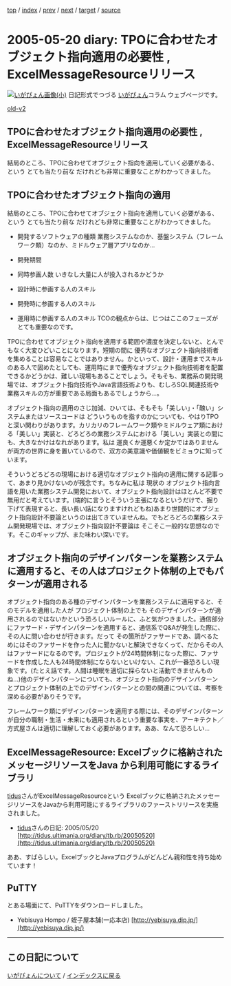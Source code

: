 [top](https://igapyon.github.io/diary/) 
 / [index](https://igapyon.github.io/diary/2005/index.html) 
 / [prev](https://igapyon.github.io/diary/2005/ig050523.html) 
 / [next](https://igapyon.github.io/diary/2005/ig050519.html) 
 / [target](https://igapyon.github.io/diary/2005/ig050520.html) 
 / [source](https://github.com/igapyon/diary/blob/gh-pages/2005/ig050520.html.src.md) 

2005-05-20 diary: TPOに合わせたオブジェクト指向適用の必要性 , ExcelMessageResourceリリース
=====================================================================================================
[![いがぴょん画像(小)](https://igapyon.github.io/diary/images/iga200306s.jpg "いがぴょん")](https://igapyon.github.io/diary/memo/memoigapyon.html) 日記形式でつづる [いがぴょん](https://igapyon.github.io/diary/memo/memoigapyon.html)コラム ウェブページです。

[old-v2](ig050520-orig.html)

## TPOに合わせたオブジェクト指向適用の必要性 , ExcelMessageResourceリリース

結局のところ、TPOに合わせてオブジェクト指向を適用していく必要がある、という とても当たり前な だけれども非常に重要なことがわかってきました。


## TPOに合わせたオブジェクト指向の適用

結局のところ、TPOに合わせてオブジェクト指向を適用していく必要がある、という とても当たり前な だけれども非常に重要なことがわかってきました。

* 開発するソフトウェアの種類
  業務システムなのか、基盤システム（フレームワーク類）なのか、ミドルウェア層アプリなのか…
  
* 開発期間
  
* 同時参画人数
  いきなし大量に人が投入されるかどうか
  
* 設計時に参画する人のスキル
  
* 開発時に参画する人のスキル
  
* 運用時に参画する人のスキル
  TCOの観点からは、じつはここのフェーズがとても重要なのです。

TPOに合わせてオブジェクト指向を適用する範囲や濃度を決定しないと、とんでもなく大変ひどいことになります。短期の間に 優秀なオブジェクト指向技術者を集めることは容易なことではありません。かといって、設計・運用までスキルのある人で固めたとしても、運用時にまで優秀なオブジェクト指向技術者を配置できるかどうかは、難しい現場もあることでしょう。そもそも、業務系の開発現場では、オブジェクト指向技術やJava言語技術よりも、むしろSQL関連技術や業務スキルの方が重要である局面もあるでしょうから…。

オブジェクト指向の適用のさじ加減、ひいては、そもそも「美しい」・「醜い」システムまたはソースコードは どういうものを指すのかについても、やはりTPOと深い関わりがあります。カリカリのフレームワーク類やミドルウェア類における「美しい」実装と、どろどろの業務システムにおける「美しい」実装との間にも、大きなかけはなれがあります。私は 運良くか運悪くか定かではありませんが両方の世界に身を置いているので、双方の美意識や価値観をビミョウに知っています。

そういうどろどろの現場における適切なオブジェクト指向の適用に関する記事って、あまり見かけないのが残念です。ちなみに私は 現状の オブジェクト指向言語を用いた業務システム開発において、オブジェクト指向設計はほとんど不要で無用だと考えています。(端的に言うとそういう主張になるというだけで、掘り下げて表現すると、長い長い話になりますけれどもね)あまり世間的にオブジェクト指向設計不要論というのは出てきていませんね。でもどろどろの業務システム開発現場では、オブジェクト指向設計不要論は そこそこ一般的な思想なのです。そこのギャップが、また味わい深いです。

## オブジェクト指向のデザインパターンを業務システムに適用すると、その人はプロジェクト体制の上でもパターンが適用される

オブジェクト指向のある種のデザインパターンを業務システムに適用すると、そのモデルを適用した人が プロジェクト体制の上でも そのデザインパターンが適用されるのではないかという恐ろしいルールに、ふと気がつきました。通信部分にファサード・デザインパターンを適用すると、通信系でQ&Aが発生した際に、その人に問い合わせが行きます。だって その箇所がファサードであ、調べるためにはそのファサードを作った人に聞かないと解決できなくって、だからその人はファサードになるのです。プロジェクトが24時間体制になった際に、ファサードを作成した人も24時間体制にならないといけない、これが一番恐ろしい現象です。(たとえ話です。人間は睡眠を適切に採らないと活動できませんものね…)他のデザインパターンについても、オブジェクト指向のデザインパターンとプロジェクト体制の上でのデザインパターンとの間の関連については、考察を深める必要がありそうです。

フレームワーク類にデザインパターンを適用する際には、そのデザインパターンが自分の職制・生活・未来にも適用されるという重要な事実を、アーキテクト／方式屋さんは適切に理解しておく必要があります。ああ、なんて恐ろしい…

## ExcelMessageResource: Excelブックに格納されたメッセージリソースをJava から利用可能にするライブラリ

[tidus](http://tidus.ultimania.org/diary/)さんがExcelMessageResourceという Excelブックに格納されたメッセージリソースをJavaから利用可能にするライブラリのファーストリリースを実施されました。

* [tidus](http://tidus.ultimania.org/diary/)さんの日記: 2005/05/20
  [http://tidus.ultimania.org/diary/tb.rb/20050520](http://tidus.ultimania.org/diary/tb.rb/20050520)

ああ、すばらしい。ExcelブックとJavaプログラムがどんどん親和性を持ち始めています！

## PuTTY

とある場面にて、PuTTYをダウンロードしました。

* Yebisuya Hompo / 蛭子屋本舗(一応本店)
  [http://yebisuya.dip.jp/](http://yebisuya.dip.jp/)

----------------------------------------------------------------------------------------------------

## この日記について
[いがぴょんについて](https://igapyon.github.io/diary/memo/memoigapyon.html) / [インデックスに戻る](https://igapyon.github.io/diary/idxall.html)
